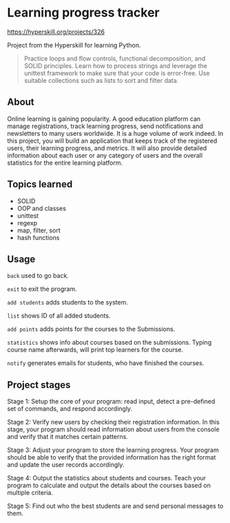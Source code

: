 # Learning progress tracker

https://hyperskill.org/projects/326

Project from the Hyperskill for learning Python.

> Practice loops and flow controls, functional decomposition, and SOLID principles. Learn how to process strings and leverage the unittest framework to make sure that your code is error-free. Use suitable collections such as lists to sort and filter data.

## About

Online learning is gaining popularity. A good education platform can manage registrations, track learning progress, send notifications and newsletters to many users worldwide. It is a huge volume of work indeed. In this project, you will build an application that keeps track of the registered users, their learning progress, and metrics. It will also provide detailed information about each user or any category of users and the overall statistics for the entire learning platform.

## Topics learned

- SOLID
- OOP and classes
- unittest
- regexp
- map, filter, sort
- hash functions

## Usage

`back` used to go back.

`exit` to exit the program.

`add students` adds students to the system.

`list` shows ID of all added students.

`add points` adds points for the courses to the Submissions.

`statistics` shows info about courses based on the submissions. Typing course name afterwards, will print top learners for the course.

`notify` generates emails for students, who have finished the courses.

## Project stages
Stage 1: Setup the core of your program: read input, detect a pre-defined set of commands, and respond accordingly.

Stage 2: Verify new users by checking their registration information. In this stage, your program should read information about users from the console and verify that it matches certain patterns.

Stage 3: Adjust your program to store the learning progress. Your program should be able to verify that the provided information has the right format and update the user records accordingly.

Stage 4: Output the statistics about students and courses. Teach your program to calculate and output the details about the courses based on multiple criteria.

Stage 5: Find out who the best students are and send personal messages to them.
